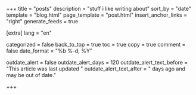 +++
title = "posts"
description = "stuff i like writing about"
sort_by = "date"
template = "blog.html"
page_template = "post.html"
insert_anchor_links = "right"
generate_feeds = true

[extra]
lang = "en"

categorized = false
back_to_top = true
toc = true
copy = true
comment = false
date_format = "%b %-d, %Y"

outdate_alert = false
outdate_alert_days = 120
outdate_alert_text_before = "This article was last updated "
outdate_alert_text_after = " days ago and may be out of date."

+++
